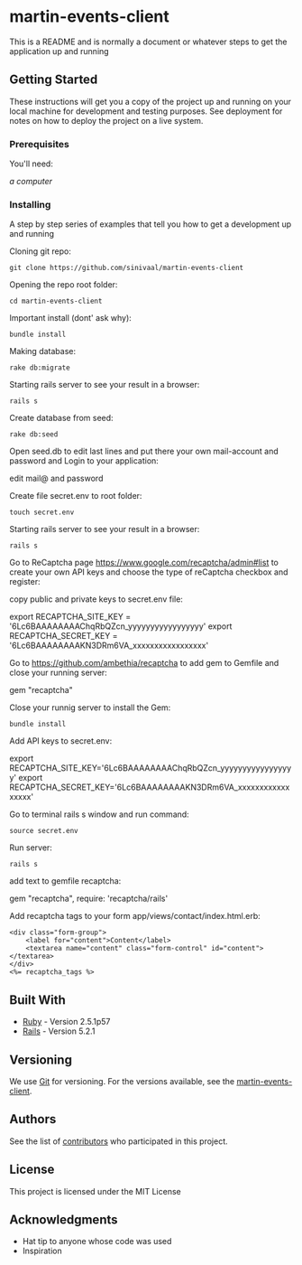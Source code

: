 # martin-events-client

This is a README and is normally a document or whatever steps to get the application up and running

## Getting Started

These instructions will get you a copy of the project up and running on your local machine for development and testing purposes. See deployment for notes on how to deploy the project on a live system.


### Prerequisites

You'll need:

*a computer*

### Installing

A step by step series of examples that tell you how to get a development up and running

Cloning git repo:
```
git clone https://github.com/sinivaal/martin-events-client
```
Opening the repo root folder:
```
cd martin-events-client
```
Important install (dont' ask why):
```
bundle install
```
Making database:
```
rake db:migrate
```
Starting rails server to see your result in a browser:
```
rails s
```
Create database from seed:
```
rake db:seed
```
Open seed.db to edit last lines and put there your own mail-account and password and Login to your application:

edit mail@ and password 

Create file secret.env to root folder:
```
touch secret.env
```
Starting rails server to see your result in a browser:
```
rails s
```
Go to ReCaptcha page https://www.google.com/recaptcha/admin#list to create your own API keys and choose the type of reCaptcha checkbox and register:

copy public and private keys to secret.env file:

export RECAPTCHA_SITE_KEY  = '6Lc6BAAAAAAAAChqRbQZcn_yyyyyyyyyyyyyyyyy'
export RECAPTCHA_SECRET_KEY = '6Lc6BAAAAAAAAKN3DRm6VA_xxxxxxxxxxxxxxxxx'

Go to https://github.com/ambethia/recaptcha to add gem to Gemfile and close your running server:

gem "recaptcha"

Close your runnig server to install the Gem:
```
bundle install
```
Add API keys to secret.env:

export RECAPTCHA_SITE_KEY='6Lc6BAAAAAAAAChqRbQZcn_yyyyyyyyyyyyyyyyy'
export RECAPTCHA_SECRET_KEY='6Lc6BAAAAAAAAKN3DRm6VA_xxxxxxxxxxxxxxxxx'

Go to terminal rails s window and run command:
```
source secret.env
```
Run server:
```
rails s
```
add text to gemfile recaptcha:

gem "recaptcha", require: 'recaptcha/rails'

Add recaptcha tags to your form app/views/contact/index.html.erb:
```
<div class="form-group">
    <label for="content">Content</label>
    <textarea name="content" class="form-control" id="content"></textarea>
</div>
<%= recaptcha_tags %>
```



## Built With

* [Ruby](https://www.ruby-lang.org/en/) - Version 2.5.1p57
* [Rails](https://rubyonrails.org/) - Version 5.2.1


## Versioning

We use [Git](https://git-scm.com/) for versioning. For the versions available, see the [martin-events-client](https://github.com/sinivaal/martin-events-client). 

## Authors

See the list of [contributors](https://github.com/sinivaal/martin-events-client/graphs/contributors) who participated in this project.

## License

This project is licensed under the MIT License

## Acknowledgments

* Hat tip to anyone whose code was used
* Inspiration


